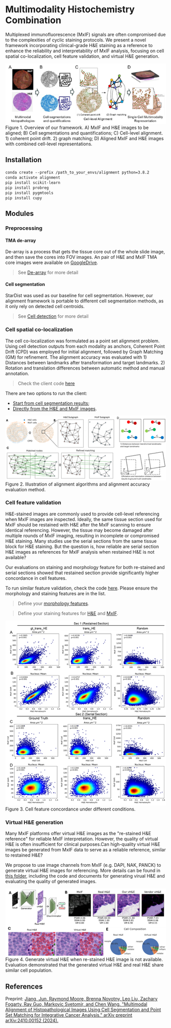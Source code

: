 # Multimodality Histochemistry Combination
Multiplexed immunofluorescence (MxIF) signals are often compromised due to the complexities of cyclic staining protocols. We present a novel framework incorporating clinical-grade H&E staining as a reference to enhance the reliability and interpretability of MxIF analysis, focusing on cell spatial co-localization, cell feature validation, and virtual H&E generation.




![Framework](./imgs/framework.png)
Figure 1. Overview of our framework. A) MxIF and H&E images to be aligned; B) Cell segmentations and quantifications; C) Cell-level alignment. 1) coherent point drift. 2) graph matching; D) Aligned MxIF and H&E images with combined cell-level representations.

## Installation
```Shell
conda create --prefix /path_to_your_envs/alignment python=3.8.2
conda activate alignment
pip install scikit-learn
pip install probreg
pip install pygmtools
pip install cupy
```

## Modules
### Preprocessing
#### TMA de-array
De-array is a process that gets the tissue core out of the whole slide image, and then save the cores into FOV images.
An pair of H&E and MxIF TMA core images were available on [GoogleDrive](https://drive.google.com/drive/folders/1LztTTYXUyHZbXG4ZgfE-ftwpCxdGvAZz?usp=sharing).

> See [De-array](Dearray/Readme.md) for more detail

#### Cell segmentation
StarDist was used as our baseline for cell segmentation. However, our alignment framework is portable to different cell segmentation methods, as it only rely on detected cell centroids.

> See [Cell detection](CellDetection/Readme.md) for more detail

### Cell spatial co-localization 
The cell co-localization was formulated as a point set alignment problem. Using cell detection outputs from each modality as anchors, Coherent Point Drift (CPD) was employed for
initial alignment, followed by Graph Matching (GM) for refinement. The alignment accuracy was evaluated with 1) Distances between landmarks after transformation and target landmarks. 2) Rotation and translation differences between automatic method and manual annotation. 

> Check the client code [here](release/readme.md)

There are two options to run the client:
* [Start from cell segmentation results](/release#start-from-mxif-and-he-cell-segmentation-results);
* [Directly from the H&E and MxIF images](release#directly-start-from-mxif-and-he-image).

![Alignment](./imgs/alignment.png)
Figure 2. Illustration of alignment algorithms and alignment accuracy evaluation method. 

### Cell feature validation
H&E-stained images are commonly used to provide cell-level referencing when MxIF images are inspected. Ideally, the same tissue section used for MxIF should be restained with H&E after
the MxIF scanning to ensure identical referencing. However, the tissue may become damaged after multiple rounds of MxIF imaging, resulting in incomplete or compromised H&E staining. Many studies use the serial sections from the same tissue block for H&E staining. But the question is, how reliable are serial section H&E images as references for MxIF analysis when restained H&E is not available?

Our evaluations on staining and morphology feature for both re-stained and serial sections showed that restained section provide significantly higher concordance in cell features. 

To run similar feature validation, check the code [here](release/eval/cell_feature_eval.py). Please ensure the morphology and staining features are in the list.
> Define your [morphology features](https://github.com/dimi-lab/MultimodalityHistoComb/blob/71385b4f4945e3e31fd8c614af75e0ec8aa3049c/release/eval/cell_feature_eval.py#L22).

> Define your staining features for [H&E](https://github.com/dimi-lab/MultimodalityHistoComb/blob/71385b4f4945e3e31fd8c614af75e0ec8aa3049c/release/eval/cell_feature_eval.py#L27) and [MxIF](https://github.com/dimi-lab/MultimodalityHistoComb/blob/71385b4f4945e3e31fd8c614af75e0ec8aa3049c/release/eval/cell_feature_eval.py#L30).

![Feature validation](./imgs/feature_validation.png)
Figure 3. Cell feature concordance under different conditions. 

### Virtual H&E generation
Many MxIF platforms offer virtual H&E images as the "re-stained H&E reference" for reliable MxIF interpretation. However, the quality of virtual H&E is often insufficient for clinical purposes.Can high-quality virtual H&E images be generated from MxIF data to serve as a reliable reference, similar to restained H&E?

We propose to use image channels from MxIF (e.g. DAPI, NAK, PANCK) to generate virtual H&E images for referencing. More details can be found in [this folder](virtualHE), including the code and documents for generating virual H&E and evaluating the quality of generated images. 

![Virtual H&E](./imgs/virtualHE.png)
Figure 4. Generate virtual H&E when re-stained H&E image is not available. Evaluation demonstrated that the generated virtual H&E and real H&E share similar cell population.

## References
Preprint: [Jiang, Jun, Raymond Moore, Brenna Novotny, Leo Liu, Zachary Fogarty, Ray Guo, Markovic Svetomir, and Chen Wang. "Multimodal Alignment of Histopathological Images Using Cell Segmentation and Point Set Matching for Integrative Cancer Analysis." arXiv preprint arXiv:2410.00152 (2024).](https://arxiv.org/abs/2410.00152)
